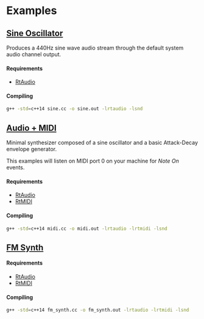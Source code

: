 # Examples

## [Sine Oscillator](https://github.com/everdrone/libsnd/tree/master/examples/sine)

Produces a 440Hz sine wave audio stream through the default system audio channel output.

#### Requirements

* [RtAudio](http://www.music.mcgill.ca/~gary/rtaudio/)

#### Compiling

```bash
g++ -std=c++14 sine.cc -o sine.out -lrtaudio -lsnd
```

## [Audio + MIDI](https://github.com/everdrone/libsnd/tree/master/examples/midi)

Minimal synthesizer composed of a sine oscillator and a basic Attack-Decay envelope generator.

This examples will listen on MIDI port 0 on your machine for *Note On* events.

#### Requirements

* [RtAudio](http://www.music.mcgill.ca/~gary/rtaudio/)
* [RtMIDI](http://www.music.mcgill.ca/~gary/rtmidi/)

#### Compiling

```bash
g++ -std=c++14 midi.cc -o midi.out -lrtaudio -lrtmidi -lsnd
```

## [FM Synth](https://github.com/everdrone/libsnd/tree/master/examples/fm_synth)

#### Requirements

* [RtAudio](http://www.music.mcgill.ca/~gary/rtaudio/)
* [RtMIDI](http://www.music.mcgill.ca/~gary/rtmidi/)

#### Compiling

```bash
g++ -std=c++14 fm_synth.cc -o fm_synth.out -lrtaudio -lrtmidi -lsnd
```
